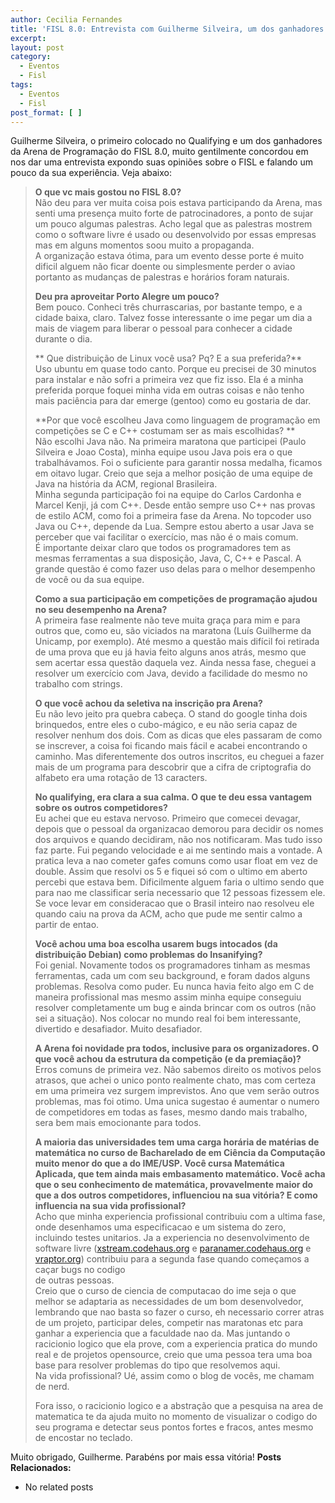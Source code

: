 ```yaml
---
author: Cecilia Fernandes
title: 'FISL 8.0: Entrevista com Guilherme Silveira, um dos ganhadores da Arena'
excerpt:
layout: post
category:
  - Eventos
  - Fisl
tags:
  - Eventos
  - Fisl
post_format: [ ]
---
```

Guilherme Silveira, o primeiro colocado no Qualifying e um dos ganhadores da Arena de Programação do FISL 8.0, muito gentilmente concordou em nos dar uma entrevista expondo suas opiniões sobre o FISL e falando um pouco da sua experiência. Veja abaixo:

> **O que vc mais gostou no FISL 8.0?**  
> Não deu para ver muita coisa pois estava participando da Arena, mas senti uma presença muito forte de patrocinadores, a ponto de sujar um pouco algumas palestras. Acho legal que as palestras mostrem como o software livre é usado ou desenvolvido por essas empresas mas em alguns momentos soou muito a propaganda.  
> A organização estava ótima, para um evento desse porte é muito dificil alguem não ficar doente ou simplesmente perder o aviao portanto as mudanças de palestras e horários foram naturais.
> 
> **Deu pra aproveitar Porto Alegre um pouco?**  
> Bem pouco. Conheci três churrascarias, por bastante tempo, e a cidade baixa, claro. Talvez fosse interessante o ime pegar um dia a mais de viagem para liberar o pessoal para conhecer a cidade durante o dia.
> 
> ** Que distribuição de Linux você usa? Pq? E a sua preferida?**  
> Uso ubuntu em quase todo canto. Porque eu precisei de 30 minutos para instalar e não sofri a primeira vez que fiz isso. Ela é a minha preferida porque foquei minha vida em outras coisas e não tenho mais paciência para dar emerge (gentoo) como eu gostaria de dar.
> 
> **Por que você escolheu Java como linguagem de programação em competições se C e C++ costumam ser as mais escolhidas? **  
> Não escolhi Java não. Na primeira maratona que participei (Paulo Silveira e Joao Costa), minha equipe usou Java pois era o que trabalhávamos. Foi o suficiente para garantir nossa medalha, ficamos em oitavo lugar. Creio que seja a melhor posição de uma equipe de Java na história da ACM, regional Brasileira.  
> Minha segunda participação foi na equipe do Carlos Cardonha e Marcel Kenji, já com C++. Desde então sempre uso C++ nas provas de estilo ACM, como foi a primeira fase da Arena. No topcoder uso Java ou C++, depende da Lua. Sempre estou aberto a usar Java se perceber que vai facilitar o exercício, mas não é o mais comum.  
> É importante deixar claro que todos os programadores tem as mesmas ferramentas a sua disposição, Java, C, C++ e Pascal. A grande questão é como fazer uso delas para o melhor desempenho de você ou da sua equipe.
> 
> **Como a sua participação em competições de programação ajudou no seu desempenho na Arena?**  
> A primeira fase realmente não teve muita graça para mim e para outros que, como eu, são viciados na maratona (Luís Guilherme da Unicamp, por exemplo). Até mesmo a questão mais difícil foi retirada de uma prova que eu já havia feito alguns anos atrás, mesmo que sem acertar essa questão daquela vez. Ainda nessa fase, cheguei a resolver um exercício com Java, devido a facilidade do mesmo no trabalho com strings.
> 
> **O que você achou da seletiva na inscrição pra Arena?**  
> Eu não levo jeito pra quebra cabeça. O stand do google tinha dois brinquedos, entre eles o cubo-mágico, e eu não seria capaz de resolver nenhum dos dois. Com as dicas que eles passaram de como se inscrever, a coisa foi ficando mais fácil e acabei encontrando o caminho. Mas diferentemente dos outros inscritos, eu cheguei a fazer mais de um programa para descobrir que a cifra de criptografia do alfabeto era uma rotação de 13 caracters.
> 
> **No qualifying, era clara a sua calma. O que te deu essa vantagem sobre os outros competidores?**  
> Eu achei que eu estava nervoso. Primeiro que comecei devagar, depois que o pessoal da organizacao demorou para decidir os nomes dos arquivos e quando decidiram, não nos notificaram. Mas tudo isso faz parte. Fui pegando velocidade e ai me sentindo mais a vontade. A pratica leva a nao cometer gafes comuns como usar float em vez de double. Assim que resolvi os 5 e fiquei só com o ultimo em aberto percebi que estava bem. Dificilmente alguem faria o ultimo sendo que para nao me classificar seria necessario que 12 pessoas fizessem ele. Se voce levar em consideracao que o Brasil inteiro nao resolveu ele quando caiu na prova da ACM, acho que pude me sentir calmo a partir de entao.
> 
> **Você achou uma boa escolha usarem bugs intocados (da distribuição Debian) como problemas do Insanifying?**  
> Foi genial. Novamente todos os programadores tinham as mesmas ferramentas, cada um com seu background, e foram dados alguns problemas. Resolva como puder. Eu nunca havia feito algo em C de maneira profissional mas mesmo assim minha equipe conseguiu resolver completamente um bug e ainda brincar com os outros (não sei a situação). Nos colocar no mundo real foi bem interessante, divertido e desafiador. Muito desafiador.
> 
> **A Arena foi novidade pra todos, inclusive para os organizadores. O que você achou da estrutura da competição (e da premiação)?**  
> Erros comuns de primeira vez. Não sabemos direito os motivos pelos atrasos, que achei o unico ponto realmente chato, mas com certeza em uma primeira vez surgem imprevistos. Ano que vem serão outros problemas, mas foi otimo. Uma unica sugestao é aumentar o numero de competidores em todas as fases, mesmo dando mais trabalho, sera bem mais emocionante para todos.
> 
> **A maioria das universidades tem uma carga horária de matérias de matemática no curso de Bacharelado de em Ciência da Computação muito menor do que a do IME/USP. Você cursa Matemática Aplicada, que tem ainda mais embasamento matemático. Você acha que o seu conhecimento de matemática, provavelmente maior do que a dos outros competidores, influenciou na sua vitória? E como influencia na sua vida profissional?**  
> Acho que minha experiencia profissional contribuiu com a ultima fase, onde desenhamos uma especificacao e um sistema do zero, incluindo testes unitarios. Ja a experiencia no desenvolvimento de software livre ([xstream.codehaus.org][1] e [paranamer.codehaus.org][2] e [vraptor.org][3]) contribuiu para a segunda fase quando começamos a caçar bugs no codigo  
> de outras pessoas.  
> Creio que o curso de ciencia de computacao do ime seja o que melhor se adaptaria as necessidades de um bom desenvolvedor, lembrando que nao basta so fazer o curso, eh necessario correr atras de um projeto, participar deles, competir nas maratonas etc para ganhar a experiencia que a faculdade nao da. Mas juntando o racicionio logico que ela prove, com a experiencia pratica do mundo real e de projetos opensource, creio que uma pessoa tera uma boa base para resolver problemas do tipo que resolvemos aqui.  
> Na vida profissional? Ué, assim como o blog de vocês, me chamam de nerd.
> 
> Fora isso, o racicionio logico e a abstração que a pesquisa na area de matematica te da ajuda muito no momento de visualizar o codigo do seu programa e detectar seus pontos fortes e fracos, antes mesmo de encostar no teclado.

Muito obrigado, Guilherme. Parabéns por mais essa vitória! 
**Posts Relacionados:** 
*   No related posts












 [1]: http://xstream.codehaus.org/
 [2]: http://paranamer.codehaus.org/
 [3]: http://vraptor.org/





